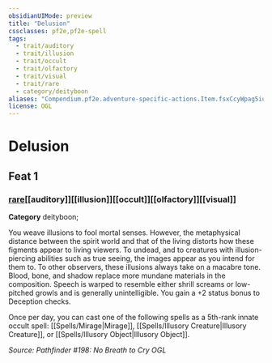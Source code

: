 ```yaml
---
obsidianUIMode: preview
title: "Delusion"
cssclasses: pf2e,pf2e-spell
tags:
  - trait/auditory
  - trait/illusion
  - trait/occult
  - trait/olfactory
  - trait/visual
  - trait/rare
  - category/deityboon
aliases: "Compendium.pf2e.adventure-specific-actions.Item.fsxCcyWpag5iuWOU"
license: OGL
---
```

# Delusion
## Feat 1
### [rare](rare "Rare Rarity Trait")[[auditory]][[illusion]][[occult]][[olfactory]][[visual]]

**Category** deityboon; 




You weave illusions to fool mortal senses. However, the metaphysical distance between the spirit world and that of the living distorts how these figments appear to living viewers. To undead, and to creatures with illusion-piercing abilities such as true seeing, the images appear as you intend for them to. To other observers, these illusions always take on a macabre tone. Blood, bone, and shadow replace more mundane materials in the composition. Speech is warped to resemble either shrill screams or low-pitched growls and is generally unintelligible. You gain a +2 status bonus to Deception checks.

Once per day, you can cast one of the following spells as a 5th-rank innate occult spell: [[Spells/Mirage|Mirage]], [[Spells/Illusory Creature|Illusory Creature]], or [[Spells/Illusory Object|Illusory Object]].

*Source: Pathfinder #198: No Breath to Cry*
*OGL*